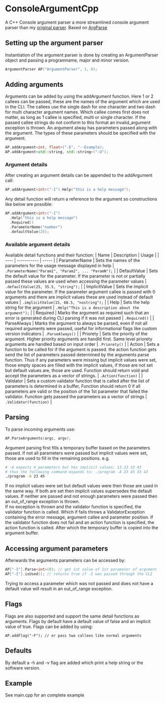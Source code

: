 # ConsoleArgumentCpp
A C++ Console argument parser a more streamlined console argument parser than my [original parser](https://github.com/Imrekorf/ConsoleArgumentParser). 
Based on [ArgParse](https://github.com/p-ranav/argparse)

## Setting up the argument parser
Instantiation of the argument parser is done by creating an ArgumentParser object and passing a programname, major and minor version.<br>
```c++
ArgumentParser AP("ArgumentParser", 1, 0);
```

## Adding arguments
Arguments can be added by using the addArgument function. Here 1 or 2 callees can be passed, these are the names of the argument which are used in the CLI.
The callees use the single dash for one character and two dash for multi character argument names. Which callee comes first does not matter, as long as 1 callee is specified, multi or single character.
If the passed callee strings do not conform to this format an invalid_argument exception is thrown.
An argument alway has parameters passed along with the argument. The types of these parameters should be specified with the argument.
```c++
AP.addArgument<int, float>("-E", "--Example);
AP.addArgument<std::string, std::string>("-U");
```
### Argument details
After creating an argument details can be appended to the addArgument call:
```c++
AP.addArgument<int>("-I").Help("this is a help message");
```
Any detail function will return a reference to the argument so constructions like below are possible:
```c++
AP.addArgument<int>("-I")
  .Help("this is a help message")
  .Required()
  .ParameterName("number")
  .defaultValue(25);
```

### Available argument details
Available detail functions and their function:
| Name | Description | Usage |
| ---- | ----------- | ----- |
| ParameterName | Sets the names of the parameters for the usage message displayed in help | ``` .ParameterName("Param1", "Param2", ... "ParamN");``` |
| DefaultValue | Sets the default value for the parameter. If the parameter is not or partially passed these values are used when accessing the parameter values | ```.defaultValue(25, 35.5, "string");``` |
| ImplicitValue | Sets the implicit value for the parameter. If the parameter argument callee is passed with 0 arguments and there are implicit values these are used instead of default values | ```.implicitValue(15, 68.5, "nostring");``` |
| Help | Sets the help string for the argument | ```.Help("This is a description about the argument");``` |
| Required | Marks the argument as required such that an error is generated during CLI parsing if it was not passed | ```.Required()``` |
| ParseAlways | Marks the argument to always be parsed, even if not all required arguments were passed, useful for informational flags like custom version indicators | ```.ParseAlways()``` |
| Priorety | Sets the priority of the argument. Higher priority arguments are handld first. Same level priorety arguments are handled based on input order | ```.Priorety()``` |
| Action | Sets a function to be called for if the argument is passed. the action function gets send the list of parameters passed determined by the arguments parse function. Thus if any parameters were missing but implicit values were set, those empty spaces are filled with the implicit values, if those are not set but default values are, those are used. Function should return void and accept the parameters as a vector of strings.  | ```.Action(function)``` | 
| Validator | Sets a custom validator function that is called after the list of parameters is determined in a buffer, Function should return 0 if all parameters are valid or the position of the 1st parameter that failed the validator. Function gets passed the parameters as a vector of strings | ```.Validator(function)``` |

## Parsing
To parse incoming arguments use:
```C++
AP.ParseArguments(argc, argv);
```
Argument parsing first fills a temporary buffer based on the parameters passed. If not all parameters were passed but implicit values were set, those are used to fill in the remaining positions. e.g.
```bash
# -A expects 4 parameters but has implicit values: 13 23 33 43
# thus the following command expands to: ./program -A 23 45 33 43
./program -A 23 45
```
If no implicit values were set but default values were then those are used in the same way. If both are set then implicit values supersedes the default values.
If neither are passed and not enough parameters were passed then an out_of_range exception is thrown.<br>
If no exception is thrown and the validator function is specified, the validator function is called. Which if fails throws a ValidatorException containing the error message, argument callee and parameter position.
If the validator function does not fail and an action function is specified, the action function is called.
After which the temporary buffer is copied into the argument buffer.

## Accessing argument parameters
Afterwards the arguments parameters can be accessed by:
```C++ 
AP["-I"].Parse<int>(0); // get int value of 1st parameter of argument -I
AP["-I"].isUsed(); // returns true if -I was passed through the CLI
```
Trying to access a parameter which was not passed and does not have a default value will result in an out_of_range exception.

## Flags
Flags are also supported and support the same detail functions as arguments.
Flags by default have a default value of false and an implicit value of true. 
Flags can be added by using:
```
AP.addFlag("-F"); // or pass two callees like normal arguments
```

## Defaults
By default a -h and -v flag are added which print a help string or the software version.

## Example
See main.cpp for an complete example